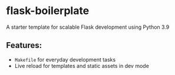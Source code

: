# flask-boilerplate

A starter template for scalable Flask development using Python 3.9

## Features:

- `Makefile` for everyday development tasks
- Live reload for templates and static assets in dev mode

